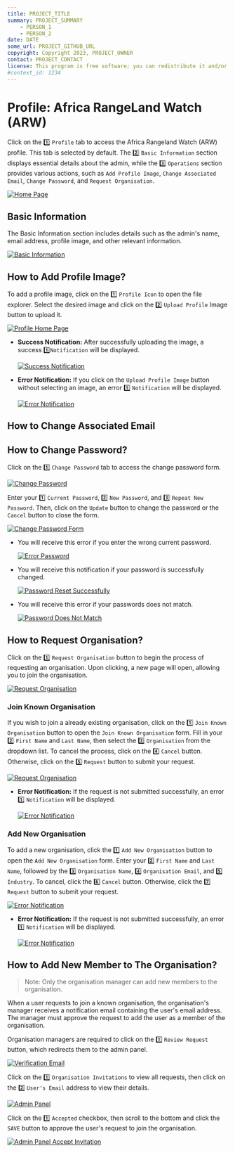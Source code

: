 ```yaml
---
title: PROJECT_TITLE
summary: PROJECT_SUMMARY
    - PERSON_1
    - PERSON_2
date: DATE
some_url: PROJECT_GITHUB_URL
copyright: Copyright 2023, PROJECT_OWNER
contact: PROJECT_CONTACT
license: This program is free software; you can redistribute it and/or modify it under the terms of the GNU Affero General Public License as published by the Free Software Foundation; either version 3 of the License, or (at your option) any later version.
#context_id: 1234
---
```


# Profile: Africa RangeLand Watch (ARW)

Click on the 1️⃣ `Profile` tab to access the Africa Rangeland Watch (ARW) profile. This tab is selected by default. The 2️⃣ `Basic Information` section displays essential details about the admin, while the 3️⃣ `Operations` section provides various actions, such as `Add Profile Image`, `Change Associated Email`, `Change Password`, and `Request Organisation`.

[![Home Page](./img/guide-profile-img-1.png)](./img/guide-profile-img-1.png)

## Basic Information

The Basic Information section includes details such as the admin's name, email address, profile image, and other relevant information.

[![Basic Information](./img/guide-profile-img-2.png)](./img/guide-profile-img-2.png)

## How to Add Profile Image?

To add a profile image, click on the 1️⃣ `Profile Icon` to open the file explorer. Select the desired image and click on the 2️⃣ `Upload Profile` Image button to upload it.

[![Profile Home Page](./img/guide-profile-img-5.png)](./img/guide-profile-img-5.png)

* **Success Notification:** After successfully uploading the image, a success 1️⃣`Notification` will be displayed.

    [![Success Notification](./img/guide-profile-img-6.png)](./img/guide-profile-img-6.png)

* **Error Notification:** If you click on the `Upload Profile Image` button without selecting an image, an error 1️⃣ `Notification` will be displayed.

    [![Error Notification](./img/guide-profile-img-7.png)](./img/guide-profile-img-7.png)

## How to Change Associated Email

## How to Change Password?

Click on the 1️⃣ `Change Password` tab to access the change password form.

[![Change Password](./img/guide-profile-img-13.png)](./img/guide-profile-img-13.png)

Enter your 1️⃣ `Current Password`, 2️⃣ `New Password`, and 3️⃣ `Repeat New Password`. Then, click on the `Update` button to change the password or the `Cancel` button to close the form.

[![Change Password Form](./img/guide-profile-img-14.png)](./img/guide-profile-img-14.png)

* You will receive this error if you enter the wrong current password.

    [![Error Password](./img/guide-profile-img-15.png)](./img/guide-profile-img-15.png)

* You will receive this notification if your password is successfully changed.

    [![Password Reset Successfully](./img/guide-profile-img-16.png)](./img/guide-profile-img-16.png)

* You will receive this error if your passwords does not match.

    [![Password Does Not Match](./img/guide-profile-img-17.png)](./img/guide-profile-img-17.png)

## How to Request Organisation?

Click on the 1️⃣ `Request Organisation` button to begin the process of requesting an organisation. Upon clicking, a new page will open, allowing you to join the organisation.

[![Request Organisation](./img/guide-profile-img-3.png)](./img/guide-profile-img-3.png)

### Join Known Organisation

If you wish to join a already existing organisation, click on the 1️⃣ `Join Known Organisation` button to open the `Join Known Organisation` form. Fill in your 2️⃣ `First Name` and `Last Name`, then select the 3️⃣ `Organisation` from the dropdown list. To cancel the process, click on the 4️⃣ `Cancel` button. Otherwise, click on the 5️⃣ `Request` button to submit your request.

[![Request Organisation](./img/guide-profile-img-4.png)](./img/guide-profile-img-4.png)

* **Error Notification:** If the request is not submitted successfully, an error 1️⃣ `Notification` will be displayed.

    [![Error Notification](./img/guide-profile-img-8.png)](./img/guide-profile-img-8.png)

### Add New Organisation

To add a new organisation, click the 1️⃣ `Add New Organisation` button to open the `Add New Organisation` form. Enter your 2️⃣ `First Name` and `Last Name`, followed by the 3️⃣ `Organisation Name`, 4️⃣ `Organisation Email`, and 5️⃣ `Industry`. To cancel, click the 6️⃣ `Cancel` button. Otherwise, click the 7️⃣ `Request` button to submit your request.

[![Error Notification](./img/guide-profile-img-9.png)](./img/guide-profile-img-9.png)
    
* **Error Notification:** If the request is not submitted successfully, an error 1️⃣ `Notification` will be displayed.

    [![Error Notification](./img/guide-profile-img-8.png)](./img/guide-profile-img-8.png)

## How to Add New Member to The Organisation?

> Note: Only the organisation manager can add new members to the organisation.

When a user requests to join a known organisation, the organisation's manager receives a notification email containing the user's email address. The manager must approve the request to add the user as a member of the organisation.

Organisation managers are required to click on the 1️⃣ `Review Request` button, which redirects them to the admin panel.

[![Verification Email](./img/guide-profile-img-10.png)](./img/guide-profile-img-10.png)

Click on the 1️⃣ `Organisation Invitations` to view all requests, then click on the 2️⃣ `User's Email` address to view their details.

[![Admin Panel](./img/guide-profile-img-11.png)](./img/guide-profile-img-11.png)

Click on the 1️⃣ `Accepted` checkbox, then scroll to the bottom and click the `SAVE` button to approve the user's request to join the organisation.

[![Admin Panel Accept Invitation](./img/guide-profile-img-12.png)](./img/guide-profile-img-12.png)
